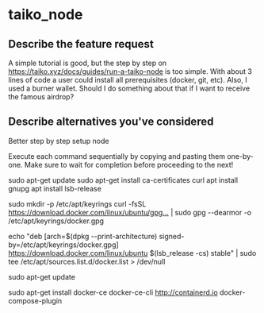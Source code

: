 # taiko_node
## Describe the feature request
A simple tutorial is good, but the step by step on https://taiko.xyz/docs/guides/run-a-taiko-node is too simple. With about 3 lines of code a user could install all prerequisites (docker, git, etc).
Also, I used a burner wallet. Should I do something about that if I want to receive the famous airdrop?

## Describe alternatives you've considered
Better step by step setup node

Execute each command sequentially by copying and pasting them one-by-one. Make sure to wait for completion before proceeding to the next!

sudo apt-get update sudo apt-get install ca-certificates curl apt install gnupg apt install lsb-release

sudo mkdir -p /etc/apt/keyrings curl -fsSL https://download.docker.com/linux/ubuntu/gpg… | sudo gpg --dearmor -o /etc/apt/keyrings/docker.gpg

echo "deb [arch=$(dpkg --print-architecture) signed-by=/etc/apt/keyrings/docker.gpg] https://download.docker.com/linux/ubuntu $(lsb_release -cs) stable" | sudo tee /etc/apt/sources.list.d/docker.list > /dev/null

sudo apt-get update

sudo apt-get install docker-ce docker-ce-cli http://containerd.io docker-compose-plugin
